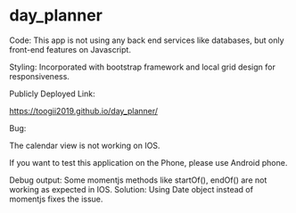# day_planner


Code: This app is not using any back end services like databases, but only front-end features on Javascript.

Styling: Incorporated with bootstrap framework and local grid design for responsiveness. 

Publicly Deployed Link:

https://toogii2019.github.io/day_planner/

Bug: 

The calendar view is not working on IOS.

If you want to test this application on the Phone, please use Android phone.

Debug output: Some momentjs methods like startOf(), endOf() are not working as expected in IOS. 
Solution: Using Date object instead of momentjs fixes the issue. 
